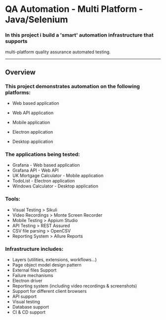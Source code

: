 # QA Automation - Multi Platform - Java/Selenium
### In this project i build a 'smart' automation infrastructure that supports 
multi-platform quality assurance automated testing.

---


## Overview

### This project demonstrates automation on the following platforms:

* Web based application

* Web API application

* Mobile application

* Electron application

* Desktop application


### The applications being tested:

* Grafana - Web based application 
* Grafana API - Web API 
* UK Mortgage Calculator - Mobile application 
* TodoList - Electron application 
* Windows Calculator - Desktop application 


### Tools:

* Visual Testing > Sikuli
* Video Recordings > Monte Screen Recorder 
* Mobile Testing > Appium Studio
* API Testing > REST Assured
* CSV file parsing > OpenCSV 
* Reporting System > Allure Reports


### Infrastructure includes:

* Layers (utilities, extensions, workflows...)
* Page object model design pattern
* External files Support
* Failure mechanisms
* Electron driver
* Reporting system (including video recordings & screenshots)
* Support for different client browsers
* API support
* Visual testing
* Database support
* CI & CD support
